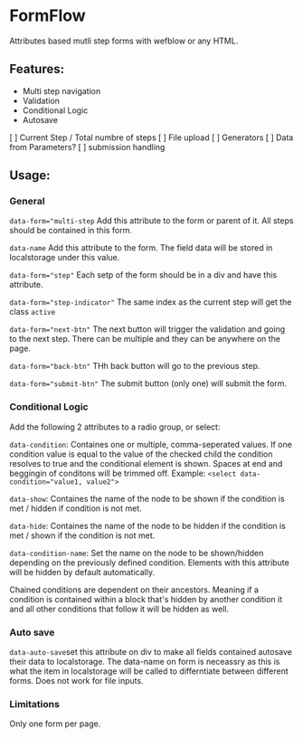 # FormFlow

Attributes based mutli step forms with wefblow or any HTML.

## Features:

- Multi step navigation
- Validation
- Conditional Logic
- Autosave

[ ] Current Step / Total numbre of steps
[ ] File upload
[ ] Generators
[ ] Data from Parameters?
[ ] submission handling

## Usage:

### General

`data-form="multi-step` Add this attribute to the form or parent of it. All steps should be contained in this form.

`data-name` Add this attribute to the form. The field data will be stored in localstorage under this value.

`data-form="step"` Each setp of the form should be in a div and have this attribute.

`data-form="step-indicator"` The same index as the current step will get the class `active`

`data-form="next-btn"` The next button will trigger the validation and going to the next step. There can be multiple and they can be anywhere on the page.

`data-form="back-btn"` THh back button will go to the previous step.

`data-form="submit-btn"` The submit button (only one) will submit the form.

### Conditional Logic

Add the following 2 attributes to a radio group, or select:

`data-condition`: Containes one or multiple, comma-seperated values. If one condition value is equal to the value of the checked child the condition resolves to true and the conditional element is shown. Spaces at end and beggingin of conditons will be trimmed off.
Example: `<select data-condition="value1, value2">`

`data-show`: Containes the name of the node to be shown if the condition is met / hidden if condition is not met.

`data-hide`: Containes the name of the node to be hidden if the condition is met / shown if the condition is not met.

`data-condition-name`: Set the name on the node to be shown/hidden depending on the previously defined condition. Elements with this attribute will be hidden by default automatically.

Chained conditions are dependent on their ancestors. Meaning if a condition is contained within a block that's hidden by another condition it and all other conditions that follow it will be hidden as well.

### Auto save

`data-auto-save`set this attribute on div to make all fields contained autosave their data to localstorage.
The data-name on form is neceassry as this is what the item in localstorage will be called to differntiate between different forms. Does not work for file inputs.

### Limitations

Only one form per page.
